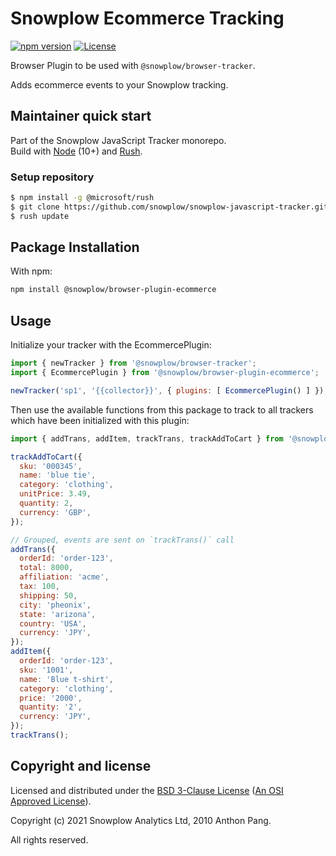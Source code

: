 # Snowplow Ecommerce Tracking

[![npm version][npm-image]][npm-url]
[![License][license-image]](LICENSE)

Browser Plugin to be used with `@snowplow/browser-tracker`.

Adds ecommerce events to your Snowplow tracking.

## Maintainer quick start

Part of the Snowplow JavaScript Tracker monorepo.  
Build with [Node](https://nodejs.org/en/) (10+) and [Rush](https://rushjs.io/).

### Setup repository

```bash
$ npm install -g @microsoft/rush 
$ git clone https://github.com/snowplow/snowplow-javascript-tracker.git
$ rush update
```

## Package Installation

With npm:

```bash
npm install @snowplow/browser-plugin-ecommerce
```

## Usage

Initialize your tracker with the EcommercePlugin:

```js
import { newTracker } from '@snowplow/browser-tracker';
import { EcommercePlugin } from '@snowplow/browser-plugin-ecommerce';

newTracker('sp1', '{{collector}}', { plugins: [ EcommercePlugin() ] }); // Also stores reference at module level
```

Then use the available functions from this package to track to all trackers which have been initialized with this plugin:

```js
import { addTrans, addItem, trackTrans, trackAddToCart } from '@snowplow/browser-plugin-ecommerce';

trackAddToCart({
  sku: '000345',
  name: 'blue tie',
  category: 'clothing',
  unitPrice: 3.49,
  quantity: 2,
  currency: 'GBP',
});

// Grouped, events are sent on `trackTrans()` call
addTrans({
  orderId: 'order-123',
  total: 8000,
  affiliation: 'acme',
  tax: 100,
  shipping: 50,
  city: 'pheonix',
  state: 'arizona',
  country: 'USA',
  currency: 'JPY',
});
addItem({
  orderId: 'order-123',
  sku: '1001',
  name: 'Blue t-shirt',
  category: 'clothing',
  price: '2000',
  quantity: '2',
  currency: 'JPY',
});
trackTrans();
```

## Copyright and license

Licensed and distributed under the [BSD 3-Clause License](LICENSE) ([An OSI Approved License][osi]).

Copyright (c) 2021 Snowplow Analytics Ltd, 2010 Anthon Pang.

All rights reserved.

[npm-url]: https://www.npmjs.com/package/@snowplow/browser-plugin-ecommerce
[npm-image]: https://img.shields.io/npm/v/@snowplow/browser-plugin-ecommerce
[docs]: https://docs.snowplowanalytics.com/docs/collecting-data/collecting-from-own-applications/javascript-tracker/
[osi]: https://opensource.org/licenses/BSD-3-Clause
[license-image]: https://img.shields.io/npm/l/@snowplow/browser-plugin-ecommerce
